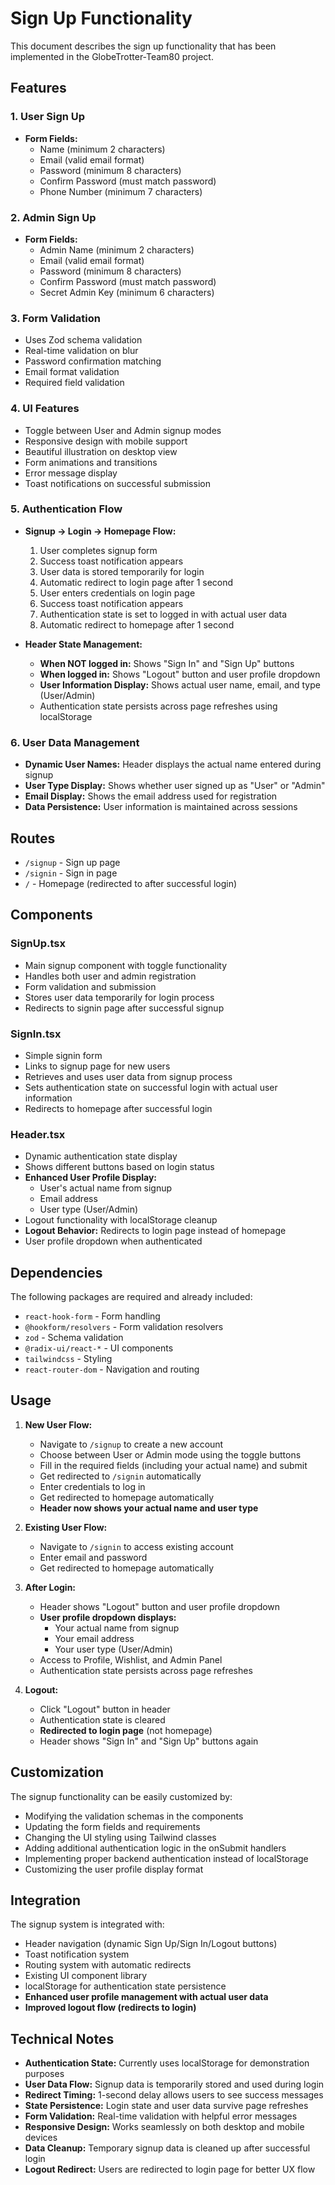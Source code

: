 # Sign Up Functionality

This document describes the sign up functionality that has been implemented in the GlobeTrotter-Team80 project.

## Features

### 1. User Sign Up
- **Form Fields:**
  - Name (minimum 2 characters)
  - Email (valid email format)
  - Password (minimum 8 characters)
  - Confirm Password (must match password)
  - Phone Number (minimum 7 characters)

### 2. Admin Sign Up
- **Form Fields:**
  - Admin Name (minimum 2 characters)
  - Email (valid email format)
  - Password (minimum 8 characters)
  - Confirm Password (must match password)
  - Secret Admin Key (minimum 6 characters)

### 3. Form Validation
- Uses Zod schema validation
- Real-time validation on blur
- Password confirmation matching
- Email format validation
- Required field validation

### 4. UI Features
- Toggle between User and Admin signup modes
- Responsive design with mobile support
- Beautiful illustration on desktop view
- Form animations and transitions
- Error message display
- Toast notifications on successful submission

### 5. Authentication Flow
- **Signup → Login → Homepage Flow:**
  1. User completes signup form
  2. Success toast notification appears
  3. User data is stored temporarily for login
  4. Automatic redirect to login page after 1 second
  5. User enters credentials on login page
  6. Success toast notification appears
  7. Authentication state is set to logged in with actual user data
  8. Automatic redirect to homepage after 1 second

- **Header State Management:**
  - **When NOT logged in:** Shows "Sign In" and "Sign Up" buttons
  - **When logged in:** Shows "Logout" button and user profile dropdown
  - **User Information Display:** Shows actual user name, email, and type (User/Admin)
  - Authentication state persists across page refreshes using localStorage

### 6. User Data Management
- **Dynamic User Names:** Header displays the actual name entered during signup
- **User Type Display:** Shows whether user signed up as "User" or "Admin"
- **Email Display:** Shows the email address used for registration
- **Data Persistence:** User information is maintained across sessions

## Routes

- `/signup` - Sign up page
- `/signin` - Sign in page
- `/` - Homepage (redirected to after successful login)

## Components

### SignUp.tsx
- Main signup component with toggle functionality
- Handles both user and admin registration
- Form validation and submission
- Stores user data temporarily for login process
- Redirects to signin page after successful signup

### SignIn.tsx
- Simple signin form
- Links to signup page for new users
- Retrieves and uses user data from signup process
- Sets authentication state on successful login with actual user information
- Redirects to homepage after successful login

### Header.tsx
- Dynamic authentication state display
- Shows different buttons based on login status
- **Enhanced User Profile Display:**
  - User's actual name from signup
  - Email address
  - User type (User/Admin)
- Logout functionality with localStorage cleanup
- **Logout Behavior:** Redirects to login page instead of homepage
- User profile dropdown when authenticated

## Dependencies

The following packages are required and already included:
- `react-hook-form` - Form handling
- `@hookform/resolvers` - Form validation resolvers
- `zod` - Schema validation
- `@radix-ui/react-*` - UI components
- `tailwindcss` - Styling
- `react-router-dom` - Navigation and routing

## Usage

1. **New User Flow:**
   - Navigate to `/signup` to create a new account
   - Choose between User or Admin mode using the toggle buttons
   - Fill in the required fields (including your actual name) and submit
   - Get redirected to `/signin` automatically
   - Enter credentials to log in
   - Get redirected to homepage automatically
   - **Header now shows your actual name and user type**

2. **Existing User Flow:**
   - Navigate to `/signin` to access existing account
   - Enter email and password
   - Get redirected to homepage automatically

3. **After Login:**
   - Header shows "Logout" button and user profile dropdown
   - **User profile dropdown displays:**
     - Your actual name from signup
     - Your email address
     - Your user type (User/Admin)
   - Access to Profile, Wishlist, and Admin Panel
   - Authentication state persists across page refreshes

4. **Logout:**
   - Click "Logout" button in header
   - Authentication state is cleared
   - **Redirected to login page** (not homepage)
   - Header shows "Sign In" and "Sign Up" buttons again

## Customization

The signup functionality can be easily customized by:
- Modifying the validation schemas in the components
- Updating the form fields and requirements
- Changing the UI styling using Tailwind classes
- Adding additional authentication logic in the onSubmit handlers
- Implementing proper backend authentication instead of localStorage
- Customizing the user profile display format

## Integration

The signup system is integrated with:
- Header navigation (dynamic Sign Up/Sign In/Logout buttons)
- Toast notification system
- Routing system with automatic redirects
- Existing UI component library
- localStorage for authentication state persistence
- **Enhanced user profile management with actual user data**
- **Improved logout flow (redirects to login)**

## Technical Notes

- **Authentication State:** Currently uses localStorage for demonstration purposes
- **User Data Flow:** Signup data is temporarily stored and used during login
- **Redirect Timing:** 1-second delay allows users to see success messages
- **State Persistence:** Login state and user data survive page refreshes
- **Form Validation:** Real-time validation with helpful error messages
- **Responsive Design:** Works seamlessly on both desktop and mobile devices
- **Data Cleanup:** Temporary signup data is cleaned up after successful login
- **Logout Redirect:** Users are redirected to login page for better UX flow
